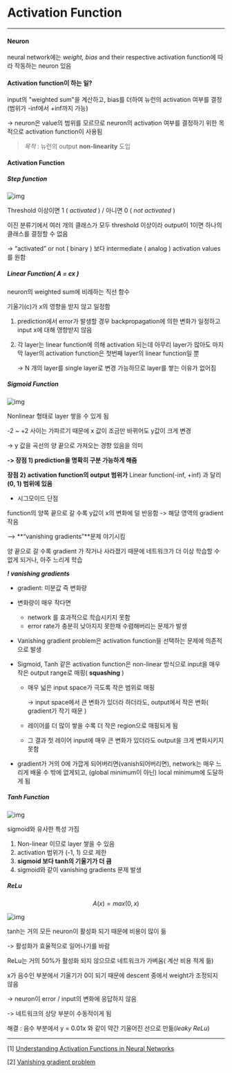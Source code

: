 # Activation Function

---

#### Neuron

neural network에는 *weight, bias* and their respective activation function에 따라 작동하는 neuron 있음



#### Activation function이 하는 일?

input의 "weighted sum"을 계산하고, bias를 더하여 뉴런의 activation 여부를 결정(범위가 -inf에서 +inf까지 가능)

-> neuron은 value의 범위를 모르므로 neuron의 activation 여부를 결정하기 위한 목적으로 activation function이 사용됨

> *목적* : 뉴런의 output **non-linearity** 도입



#### Activation Function

##### Step function

![img](https://miro.medium.com/max/650/0*8U8_aa9hMsGmzMY2.)

Threshold 이상이면 1 ( *activated* ) / 아니면 0 ( *not activated* )

이진 분류기에서 여러 개의 클래스가 모두 threshold 이상이라 output이 1이면 하나의 클래스를 결정할 수 없음

-> “activated” or not ( binary ) 보다 intermediate ( analog ) activation values를 원함



##### Linear Function( A = cx )

neuron의 weighted sum에 비례하는 직선 함수

기울기(c)가 x의 영향을 받지 않고 일정함

1) prediction에서 error가 발생할 경우 backpropagation에 의한 변화가 일정하고 input x에 대해 영향받지 않음

2) 각 layer는 linear function에 의해 activation 되는데 아무리 layer가 많아도 마지막 layer의 activation function은 첫번째 layer의 linear function일 뿐

   -> N 개의 layer를 single layer로 변경 가능하므로 layer를 쌓는 이유가 없어짐



##### Sigmoid Function

![img](https://miro.medium.com/max/1200/0*5euYS7InCmDP08ir.)



Nonlinear 형태로 layer 쌓을 수 있게 됨

-2 ~ +2 사이는 가파르기 때문에 x 값이 조금만 바뀌어도 y값이 크게 변경 

-> y 값을 곡선의 양 끝으로 가져오는 경향 있음을 의미

**-> 장점 1) prediction을 명확히 구분 가능하게 해줌**



**장점 2)** **activation function의 output 범위가** Linear function(-inf, +inf) 과 달리 **(0, 1) 범위에 있음**



- 시그모이드 단점

function의 양쪽 끝으로 갈 수록 y값이 x의 변화에 덜 반응함 -> 해당 영역의 gradient 작음

--> **“vanishing gradients”**문제 야기시킴

양 끝으로 갈 수록 gradient 가 작거나 사라졌기 때문에 네트워크가 더 이상 학습할 수 없게 되거나, 아주 느리게 학습



***! vanishing gradients***

- gradient: 미분값 즉 변화량

- 변화량이 매우 작다면

  - network 를 효과적으로 학습시키지 못함
  - error rate가 충분히 낮아지지 못한채 수렴해버리는 문제가 발생

  

- Vanishing gradient problem은 activation function을 선택하는 문제에 의존적으로 발생

- Sigmoid, Tanh 같은 activation function은 non-linear 방식으로 input을 매우 작은 output range로 매핑( **squashing** )

  - 매우 넓은 input space가 극도록 작은 범위로 매핑

    -> input space에서 큰 변화가 있더라 하더라도, output에서 작은 변화( gradient가 작기 때문 )

  - 레이어를 더 많이 쌓을 수록 더 작은 region으로 매핑되게 됨

  - 그 결과 첫 레이어 input에 매우 큰 변화가 있더라도 output을 크게 변화시키지 못함



- gradient가 거의 0에 가깝게 되어버리면(vanish되어버리면), network는 매우 느리게 배울 수 밖에 없게되고, (global minimum이 아닌) local minimum에 도달하게 됨



##### Tanh Function

![img](https://miro.medium.com/max/800/0*YJ27cYXmTAUFZc9Z.)

sigmoid와 유사한 특성 가짐

1) Non-linear 이므로 layer 쌓을 수 있음
2) activation 범위가 (-1, 1) 으로 제한
3) **sigmoid 보다 tanh의 기울기가 더 큼**
4) sigmoid와 같이 vanishing gradients 문제 발생





##### ReLu

$$
A(x) = max(0, x)
$$

![img](https://miro.medium.com/max/622/0*vGJq0cIuvTB9dvf5.)



tanh는 거의 모든 neuron이 활성화 되기 때문에 비용이 많이 듦

-> 활성화가 효율적으로 일어나기를 바람

ReLu는 거의 50%가 활성화 되지 않으므로 네트워크가 가벼움( 계산 비용 적게 듦)

x가 음수인 부분에서 기울기가 0이 되기 때문에 descent 중에서 weight가 조정되지 않음 

-> neuron이 error / input의 변화에 응답하지 않음

-> 네트워크의 상당 부분이 수동적이게 됨

해결 : 음수 부분에서 y = 0.01x 와 같이 약간 기울어진 선으로 만듦(*leaky ReLu*)





----

[1] [Understanding Activation Functions in Neural Networks](https://medium.com/the-theory-of-everything/understanding-activation-functions-in-neural-networks-9491262884e0)

[2] [Vanishing gradient problem](https://ydseo.tistory.com/41)








